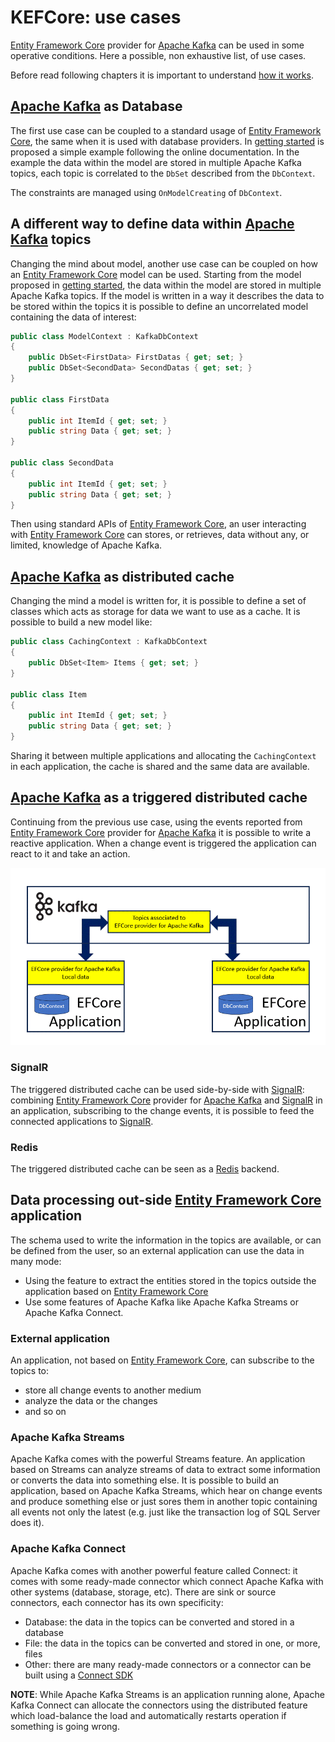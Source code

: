 # KEFCore: use cases

[Entity Framework Core](https://learn.microsoft.com/it-it/ef/core/) provider for [Apache Kafka](https://kafka.apache.org/) can be used in some operative conditions.
Here a possible, non exhaustive list, of use cases.

Before read following chapters it is important to understand [how it works](howitworks.md).

## [Apache Kafka](https://kafka.apache.org/) as Database

The first use case can be coupled to a standard usage of [Entity Framework Core](https://learn.microsoft.com/it-it/ef/core/), the same when it is used with database providers.
In [getting started](gettingstarted.md) is proposed a simple example following the online documentation.
In the example the data within the model are stored in multiple Apache Kafka topics, each topic is correlated to the `DbSet` described from the `DbContext`.

The constraints are managed using `OnModelCreating` of `DbContext`.

## A different way to define data within [Apache Kafka](https://kafka.apache.org/) topics

Changing the mind about model, another use case can be coupled on how an [Entity Framework Core](https://learn.microsoft.com/it-it/ef/core/) model can be used.
Starting from the model proposed in [getting started](gettingstarted.md), the data within the model are stored in multiple Apache Kafka topics.
If the model is written in a way it describes the data to be stored within the topics it is possible to define an uncorrelated model containing the data of interest:

```cs
public class ModelContext : KafkaDbContext
{
    public DbSet<FirstData> FirstDatas { get; set; }
    public DbSet<SecondData> SecondDatas { get; set; }
}

public class FirstData
{
    public int ItemId { get; set; }
    public string Data { get; set; }
}

public class SecondData
{
    public int ItemId { get; set; }
    public string Data { get; set; }
}
```

Then using standard APIs of [Entity Framework Core](https://learn.microsoft.com/it-it/ef/core/), an user interacting with [Entity Framework Core](https://learn.microsoft.com/it-it/ef/core/) can stores, or retrieves, data without any, or limited, knowledge of Apache Kafka.

## [Apache Kafka](https://kafka.apache.org/) as distributed cache

Changing the mind a model is written for, it is possible to define a set of classes which acts as storage for data we want to use as a cache.
It is possible to build a new model like:
```cs
public class CachingContext : KafkaDbContext
{
    public DbSet<Item> Items { get; set; }
}

public class Item
{
    public int ItemId { get; set; }
    public string Data { get; set; }
}
```

Sharing it between multiple applications and allocating the `CachingContext` in each application, the cache is shared and the same data are available.

## [Apache Kafka](https://kafka.apache.org/) as a triggered distributed cache

Continuing from the previous use case, using the events reported from [Entity Framework Core](https://learn.microsoft.com/it-it/ef/core/) provider for [Apache Kafka](https://kafka.apache.org/) it is possible to write a reactive application.
When a change event is triggered the application can react to it and take an action.

![Alt text](../images/triggeredcache.gif "Triggered distributed cache")

### SignalR

The triggered distributed cache can be used side-by-side with [SignalR](https://learn.microsoft.com/it-it/aspnet/signalr/overview/getting-started/introduction-to-signalr): combining [Entity Framework Core](https://learn.microsoft.com/it-it/ef/core/) provider for [Apache Kafka](https://kafka.apache.org/) and [SignalR](https://learn.microsoft.com/it-it/aspnet/signalr/overview/getting-started/introduction-to-signalr) in an application, subscribing to the change events, it is possible to feed the connected applications to [SignalR](https://learn.microsoft.com/it-it/aspnet/signalr/overview/getting-started/introduction-to-signalr). 

### Redis

The triggered distributed cache can be seen as a [Redis](https://redis.io/) backend.

## Data processing out-side [Entity Framework Core](https://learn.microsoft.com/it-it/ef/core/) application

The schema used to write the information in the topics are available, or can be defined from the user, so an external application can use the data in many mode:
- Using the feature to extract the entities stored in the topics outside the application based on [Entity Framework Core](https://learn.microsoft.com/it-it/ef/core/)
- Use some features of Apache Kafka like Apache Kafka Streams or Apache Kafka Connect.

### External application

An application, not based on [Entity Framework Core](https://learn.microsoft.com/it-it/ef/core/), can subscribe to the topics to:
- store all change events to another medium
- analyze the data or the changes
- and so on

### Apache Kafka Streams

Apache Kafka comes with the powerful Streams feature. An application based on Streams can analyze streams of data to extract some information or converts the data into something else.
It is possible to build an application, based on Apache Kafka Streams, which hear on change events and produce something else or just sores them in another topic containing all events not only the latest (e.g. just like the transaction log of SQL Server does it). 

### Apache Kafka Connect

Apache Kafka comes with another powerful feature called Connect: it comes with some ready-made connector which connect Apache Kafka with other systems (database, storage, etc).
There are sink or source connectors, each connector has its own specificity:
- Database: the data in the topics can be converted and stored in a database
- File: the data in the topics can be converted and stored in one, or more, files
- Other: there are many ready-made connectors or a connector can be built using a [Connect SDK](https://github.com/masesgroup/KNet/blob/master/src/documentation/articles/connectSDK.md)

**NOTE**: While Apache Kafka Streams is an application running alone, Apache Kafka Connect can allocate the connectors using the distributed feature which load-balance the load and automatically restarts operation if something is going wrong.